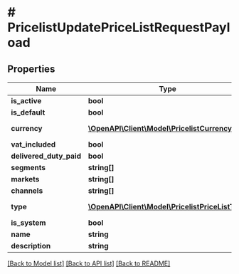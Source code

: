 # # PricelistUpdatePriceListRequestPayload


## Properties 


Name | Type | Description | Notes
------------ | ------------- | ------------- | -------------
**is_active**| **bool** |   | [optional]
**is_default**| **bool** |   | [optional]
**currency**| [**\OpenAPI\Client\Model\PricelistCurrency**](PricelistCurrency.md) |  for more information please, see Model/PricelistCurrency.php  | [optional]
**vat_included**| **bool** |   | [optional]
**delivered_duty_paid**| **bool** |   | [optional]
**segments**| **string[]** |   | [optional]
**markets**| **string[]** |   | [optional]
**channels**| **string[]** |   | [optional]
**type**| [**\OpenAPI\Client\Model\PricelistPriceListType**](PricelistPriceListType.md) |  for more information please, see Model/PricelistPriceListType.php  | [optional]
**is_system**| **bool** |   | [optional]
**name**| **string** |   | [optional]
**description**| **string** |   | [optional]


[[Back to Model list]](../../README.md#models) [[Back to API list]](../../README.md#endpoints) [[Back to README]](../../README.md)


